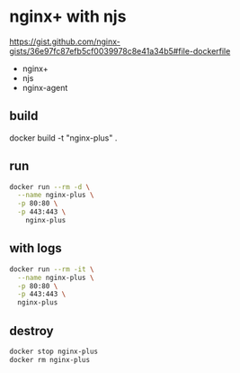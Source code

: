 # nginx+ with njs
https://gist.github.com/nginx-gists/36e97fc87efb5cf0039978c8e41a34b5#file-dockerfile

 - nginx+
 - njs
 - nginx-agent

## build
docker build -t "nginx-plus" .


## run
```bash
docker run --rm -d \
  --name nginx-plus \
  -p 80:80 \
  -p 443:443 \
	nginx-plus
```

## with logs
```bash
docker run --rm -it \
  --name nginx-plus \
  -p 80:80 \
  -p 443:443 \
  nginx-plus
```

## destroy
```bash
docker stop nginx-plus
docker rm nginx-plus
```

